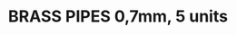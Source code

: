 ---
layout: product
title: "BRASS PIPES 0,7mm, 5 units"
price: "600" 
desc: "Mesingane cevčice"
img_path: "/assets/img/AK9106.webp"
brand: "AK"
available: true
special_offer: false
new: false
soon: false
cat: "070000"
subcat: "070200"
subsubcat: "070205"
sifra: "AK9106"
popular: false
spec: false
---